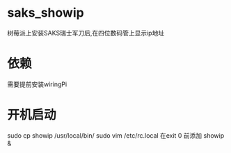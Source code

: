 # saks_showip
树莓派上安装SAKS瑞士军刀后,在四位数码管上显示ip地址
# 依赖
需要提前安装wiringPi
# 开机启动
sudo cp showip /usr/local/bin/
sudo vim /etc/rc.local
在exit 0 前添加 
showip &
